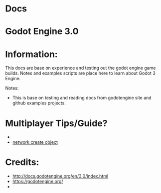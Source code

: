 # Docs

# Godot Engine 3.0

# Information:
 This docs are base on experience and testing out the godot engine game builds. Notes and examples scripts are place here to learn about Godot 3 Engine.

Notes:
 * This is base on testing and reading docs from godotengine site and github examples projects.
 
# Multiplayer Tips/Guide?
 * 
 * [network create object](network_createobject.md)

# Credits:
 * http://docs.godotengine.org/en/3.0/index.html
 * https://godotengine.org/
 * 